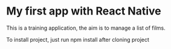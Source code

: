# My first app with React Native

This is a training application, the aim is to manage a list of films.

To install project, just run npm install after cloning project
